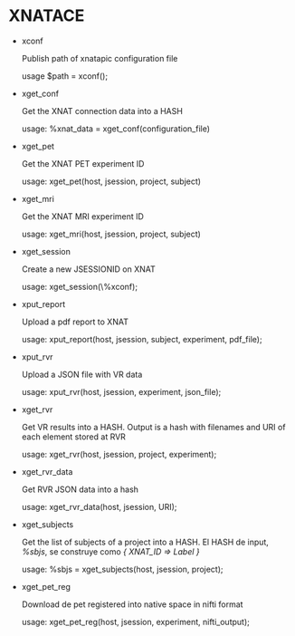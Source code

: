 # XNATACE

- xconf

    Publish path of xnatapic configuration file

    usage $path = xconf();

- xget\_conf

    Get the XNAT connection data into a HASH

    usage: 
    	%xnat\_data = xget\_conf(configuration\_file)

- xget\_pet

    Get the XNAT PET experiment ID

    usage: 
    	xget\_pet(host, jsession, project, subject)

- xget\_mri

    Get the XNAT MRI experiment ID

    usage: 
    	xget\_mri(host, jsession, project, subject)

- xget\_session 

    Create a new JSESSIONID on XNAT

    usage: 
    	xget\_session(\\%xconf);

- xput\_report

    Upload a pdf report to XNAT

    usage: 
    	xput\_report(host, jsession, subject, experiment, pdf\_file);

- xput\_rvr

    Upload a JSON file with VR data

    usage: 
    	xput\_rvr(host, jsession, experiment, json\_file);

- xget\_rvr

    Get VR results into a HASH. Output is a hash with filenames and URI of each element stored at RVR

    usage: 
    	xget\_rvr(host, jsession, project, experiment);

- xget\_rvr\_data

    Get RVR JSON data into a hash

    usage: 
    	xget\_rvr\_data(host, jsession, URI);

- xget\_subjects

    Get the list of subjects of a project into a HASH. 
    El HASH de input, _%sbjs_, se construye como _{ XNAT\_ID => Label }_

    usage: 
    	%sbjs = xget\_subjects(host, jsession, project);

- xget\_pet\_reg

    Download de pet registered into native space in nifti format

    usage: 
    	xget\_pet\_reg(host, jsession, experiment, nifti\_output);

